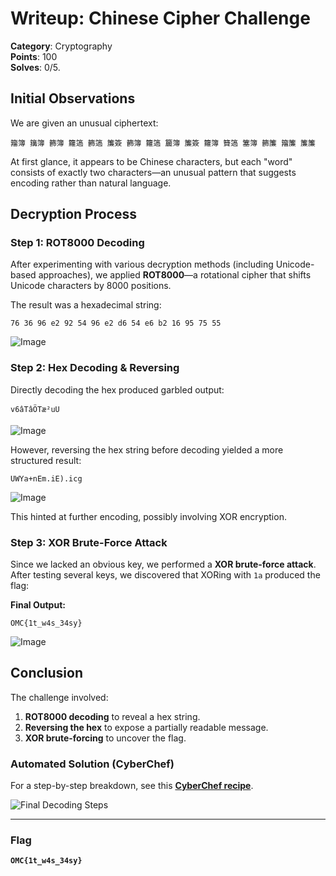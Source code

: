 # **Writeup: Chinese Cipher Challenge**  
**Category**: Cryptography  
**Points**: 100  
**Solves**: 0/5.  

## **Initial Observations**  
We are given an unusual ciphertext:  
```
籀簿 簼簿 籂簿 籮簻 籂簻 簾簽 籂簿 籮簻 籭簿 簾簽 籮簿 籫簻 簺簿 籂簾 籀簾 簾簾
```
At first glance, it appears to be Chinese characters, but each "word" consists of exactly two characters—an unusual pattern that suggests encoding rather than natural language.  

## **Decryption Process**  

### **Step 1: ROT8000 Decoding**  
After experimenting with various decryption methods (including Unicode-based approaches), we applied **ROT8000**—a rotational cipher that shifts Unicode characters by 8000 positions.  

The result was a hexadecimal string:  
```
76 36 96 e2 92 54 96 e2 d6 54 e6 b2 16 95 75 55
```  
![Image](https://github.com/user-attachments/assets/50b97747-a0a3-4ced-bd63-12087f4c6306)

### **Step 2: Hex Decoding & Reversing**  
Directly decoding the hex produced garbled output:  
```
v6âTâÖTæ²uU
```
![Image](https://github.com/user-attachments/assets/6a0a8fa8-5510-4c21-989f-b7878a3bb4f5)

However, reversing the hex string before decoding yielded a more structured result:  

```
UWYa+nEm.iE).icg
```
![Image](https://github.com/user-attachments/assets/111826d3-ff95-4052-a0b2-c678f78cc151)

This hinted at further encoding, possibly involving XOR encryption.  

### **Step 3: XOR Brute-Force Attack**  
Since we lacked an obvious key, we performed a **XOR brute-force attack**. After testing several keys, we discovered that XORing with `1a` produced the flag:  

**Final Output:**  
```
OMC{1t_w4s_34sy}
```
![Image](https://github.com/user-attachments/assets/d333e793-6d78-43e7-bf09-f962c413aec9)

## **Conclusion**  
The challenge involved:  
1. **ROT8000 decoding** to reveal a hex string.  
2. **Reversing the hex** to expose a partially readable message.  
3. **XOR brute-forcing** to uncover the flag.  

### **Automated Solution (CyberChef)**  
For a step-by-step breakdown, see this [**CyberChef recipe**](https://gchq.github.io/CyberChef/#recipe=ROT8000()Reverse('Character')From_Hex('Auto')XOR_Brute_Force(1,100,0,'Standard',false,true,false,'')&input=57GA57C/IOewvOewvyDnsYLnsL8g57Gu57C7IOexguewuyDnsL7nsL0g57GC57C/IOexruewuyDnsa3nsL8g57C%2B57C9IOexruewvyDnsavnsLsg57C657C/IOexguewviDnsYDnsL4g57C%2B57C%2B).  

![Final Decoding Steps](https://github.com/user-attachments/assets/ce5ae93d-850e-4457-a040-c7636158f4f8)  

---

### **Flag**  
**`OMC{1t_w4s_34sy}`**  
